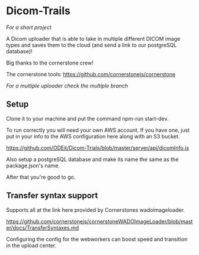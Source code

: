 # Dicom-Trails

*For a short project*

A Dicom uploader that is able to take in multiple different DICOM image types and saves them to the cloud (and send a link to our postgreSQL database)!

Big thanks to the cornerstone crew! 

The cornerstone tools: https://github.com/cornerstonejs/cornerstone

*For a multiple uploader check the multiple branch*

## Setup

Clone it to your machine and put the command npm-run start-dev.

To run correctly you will need your own AWS account. If you have one, just put in your info to the AWS configuration here along with an S3 bucket. 

https://github.com/ODEit/Dicom-Trials/blob/master/server/api/dicomInfo.js

Also setup a postgreSQL database and make its name the same as the package.json's name.

After that you're good to go.

## Transfer syntax support

Supports all at the link here provided by Cornerstones wadoimageloader. 

https://github.com/cornerstonejs/cornerstoneWADOImageLoader/blob/master/docs/TransferSyntaxes.md

Configuring the config for the webworkers can boost speed and transition in the upload center.




